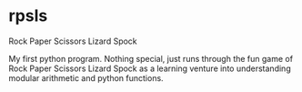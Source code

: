 # rpsls
Rock Paper Scissors Lizard Spock

My first python program.  Nothing special, just runs through the fun game of Rock Paper Scissors Lizard Spock as a learning venture into understanding modular arithmetic and python functions.
